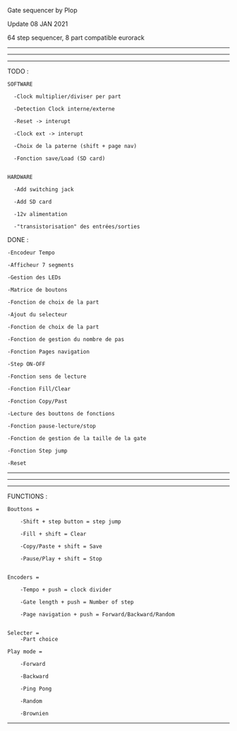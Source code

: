   Gate sequencer by Plop

  Update 08 JAN 2021

  64 step sequencer, 8 part compatible eurorack

  ________________________________________________________________________________________________
  ________________________________________________________________________________________________
  ________________________________________________________________________________________________

  TODO :

    SOFTWARE

      -Clock multiplier/diviser per part
  
      -Detection Clock interne/externe
  
      -Reset -> interupt
  
      -Clock ext -> interupt
  
      -Choix de la paterne (shift + page nav)
  
      -Fonction save/Load (SD card)
  

    HARDWARE

      -Add switching jack
  
      -Add SD card
  
      -12v alimentation
  
      -"transistorisation" des entrées/sorties
      


  DONE :

    -Encodeur Tempo
  
    -Afficheur 7 segments
  
    -Gestion des LEDs
  
    -Matrice de boutons
  
    -Fonction de choix de la part
  
    -Ajout du selecteur
  
    -Fonction de choix de la part
  
    -Fonction de gestion du nombre de pas
  
    -Fonction Pages navigation
  
    -Step ON-OFF
  
    -Fonction sens de lecture
  
    -Fonction Fill/Clear
  
    -Fonction Copy/Past
  
    -Lecture des bouttons de fonctions
  
    -Fonction pause-lecture/stop
  
    -Fonction de gestion de la taille de la gate
  
    -Fonction Step jump
  
    -Reset
  

  ________________________________________________________________________________________________
  ________________________________________________________________________________________________
  ________________________________________________________________________________________________


  FUNCTIONS :
  

    Bouttons =
  
        -Shift + step button = step jump
    
        -Fill + shift = Clear
    
        -Copy/Paste + shift = Save
    
        -Pause/Play + shift = Stop
    

    Encoders =
   
        -Tempo + push = clock divider
    
        -Gate length + push = Number of step
    
        -Page navigation + push = Forward/Backward/Random
    

    Selecter =
        -Part choice

    Play mode =
   
        -Forward
    
        -Backward
    
        -Ping Pong
    
        -Random
    
        -Brownien
    

  --------------------------------------------------------------------------
